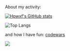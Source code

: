 About my activity: 
<!-- https://www.gitmemory.com/hpwxf -->
<!-- https://githubmemory.com/@hpwxf -->

<!-- https://github.com/ggm1207/github-readme-stats -->
[![Hpwxf's GitHub stats](https://github-readme-stats.vercel.app/api?username=hpwxf)](https://githubmemory.com/@hpwxf)

![Top Langs](https://github-readme-stats.vercel.app/api/top-langs/?username=hpwxf&layout=compact)

and how I have fun: [codewars](https://codewars.com)

![](https://www.codewars.com/users/hpwxf/badges/micro)
